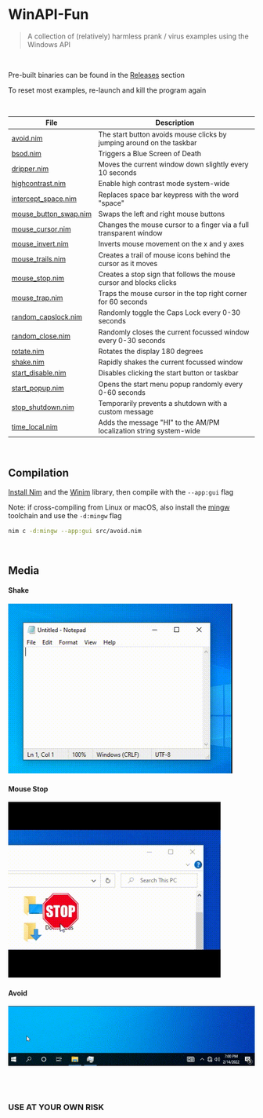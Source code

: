 # WinAPI-Fun
> A collection of (relatively) harmless prank / virus examples using the Windows API

<br>

Pre-built binaries can be found in the [Releases](../../releases) section

To reset most examples, re-launch and kill the program again

<br>

| File                                               | Description                                                           |
| -------------------------------------------------- | --------------------------------------------------------------------- |
| [avoid.nim](src/avoid.nim)                         | The start button avoids mouse clicks by jumping around on the taskbar |
| [bsod.nim](src/bsod.nim)                           | Triggers a Blue Screen of Death                                       |
| [dripper.nim](src/dripper.nim)                     | Moves the current window down slightly every 10 seconds               |
| [highcontrast.nim](src/highcontrast.nim)           | Enable high contrast mode system-wide                                 |
| [intercept_space.nim](src/intercept_space.nim)     | Replaces space bar keypress with the word "space"                     |
| [mouse_button_swap.nim](src/mouse_button_swap.nim) | Swaps the left and right mouse buttons                                |
| [mouse_cursor.nim](src/mouse_cursor.nim)           | Changes the mouse cursor to a finger via a full transparent window    |
| [mouse_invert.nim](src/mouse_invert.nim)           | Inverts mouse movement on the x and y axes                            |
| [mouse_trails.nim](src/mouse_trails.nim)           | Creates a trail of mouse icons behind the cursor as it moves          |
| [mouse_stop.nim](src/mouse_stop.nim)               | Creates a stop sign that follows the mouse cursor and blocks clicks   |
| [mouse_trap.nim](src/mouse_trap.nim)               | Traps the mouse cursor in the top right corner for 60 seconds         |
| [random_capslock.nim](src/random_capslock.nim)     | Randomly toggle the Caps Lock every 0-30 seconds                      |
| [random_close.nim](src/random_close.nim)           | Randomly closes the current focussed window every 0-30 seconds        |
| [rotate.nim](src/rotate.nim)                       | Rotates the display 180 degrees                                       |
| [shake.nim](src/shake.nim)                         | Rapidly shakes the current focussed window                            |
| [start_disable.nim](src/start_disable.nim)         | Disables clicking the start button or taskbar                         |
| [start_popup.nim](src/start_popup.nim)             | Opens the start menu popup randomly every 0-60 seconds                |
| [stop_shutdown.nim](src/stop_shutdown.nim)         | Temporarily prevents a shutdown with a custom message                 |
| [time_local.nim](src/time_local.nim)               | Adds the message "HI" to the AM/PM localization string system-wide    |

<br>

## Compilation
[Install Nim](https://nim-lang.org/install_unix.html) and the [Winim](https://github.com/khchen/winim) library, then compile with the `--app:gui` flag

Note: if cross-compiling from Linux or macOS, also install the [mingw](https://www.mingw-w64.org/) toolchain and use the `-d:mingw` flag

```sh
nim c -d:mingw --app:gui src/avoid.nim
```

<br>

## Media

#### Shake

<img src="res/shake.gif"/>

<br>

#### Mouse Stop

<img src="res/mouse_stop.gif"/>

<br>

#### Avoid

<img src="res/avoid.gif"/>

<br> <br>

### USE AT YOUR OWN RISK
